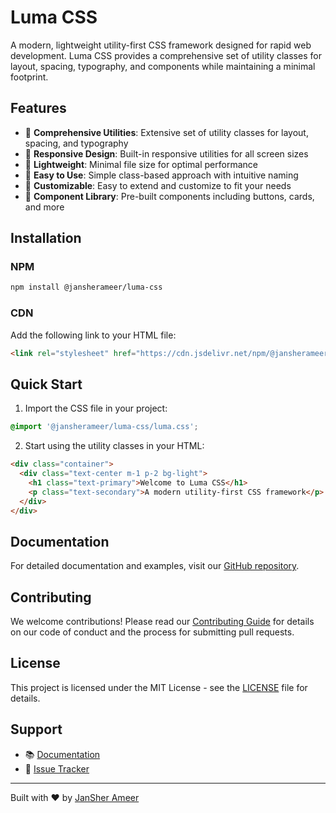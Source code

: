 # Luma CSS

A modern, lightweight utility-first CSS framework designed for rapid web development. Luma CSS provides a comprehensive set of utility classes for layout, spacing, typography, and components while maintaining a minimal footprint.

## Features

- 🎨 **Comprehensive Utilities**: Extensive set of utility classes for layout, spacing, and typography
- 📱 **Responsive Design**: Built-in responsive utilities for all screen sizes
- 🚀 **Lightweight**: Minimal file size for optimal performance
- 🎯 **Easy to Use**: Simple class-based approach with intuitive naming
- 🎨 **Customizable**: Easy to extend and customize to fit your needs
- 🧩 **Component Library**: Pre-built components including buttons, cards, and more

## Installation

### NPM

```bash
npm install @jansherameer/luma-css
```

### CDN

Add the following link to your HTML file:

```html
<link rel="stylesheet" href="https://cdn.jsdelivr.net/npm/@jansherameer/luma-css/luma.css" />
```

## Quick Start

1. Import the CSS file in your project:

```css
@import '@jansherameer/luma-css/luma.css';
```

2. Start using the utility classes in your HTML:

```html
<div class="container">
  <div class="text-center m-1 p-2 bg-light">
    <h1 class="text-primary">Welcome to Luma CSS</h1>
    <p class="text-secondary">A modern utility-first CSS framework</p>
  </div>
</div>
```

## Documentation

For detailed documentation and examples, visit our [GitHub repository](https://github.com/Jansherameer12/luma-css).

## Contributing

We welcome contributions! Please read our [Contributing Guide](CONTRIBUTING.md) for details on our code of conduct and the process for submitting pull requests.

## License

This project is licensed under the MIT License - see the [LICENSE](LICENSE) file for details.

## Support

- 📚 [Documentation](https://github.com/Jansherameer12/luma-css)
- 🐛 [Issue Tracker](https://github.com/jansherameer/luma-css/issues)

---

Built with ❤️ by [JanSher Ameer](https://github.com/jansherameer)

